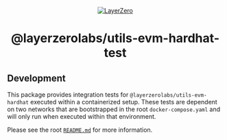 <p align="center">
  <a href="https://layerzero.network">
    <img alt="LayerZero" style="max-width: 500px" src="https://d3a2dpnnrypp5h.cloudfront.net/bridge-app/lz.png"/>
  </a>
</p>

<h1 align="center">@layerzerolabs/utils-evm-hardhat-test</h1>

## Development

This package provides integration tests for `@layerzerolabs/utils-evm-hardhat` executed within a containerized setup. These tests are dependent on two networks that are bootstrapped in the root `docker-compose.yaml` and will only run when executed within that environment.

Please see the root [`README.md`](../../README.md) for more information.
